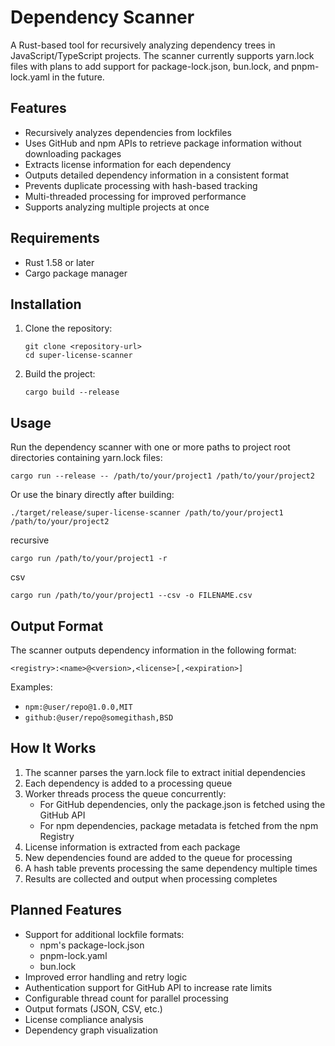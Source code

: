 # Dependency Scanner

A Rust-based tool for recursively analyzing dependency trees in JavaScript/TypeScript projects. The scanner currently supports yarn.lock files with plans to add support for package-lock.json, bun.lock, and pnpm-lock.yaml in the future.

## Features

- Recursively analyzes dependencies from lockfiles
- Uses GitHub and npm APIs to retrieve package information without downloading packages
- Extracts license information for each dependency
- Outputs detailed dependency information in a consistent format
- Prevents duplicate processing with hash-based tracking
- Multi-threaded processing for improved performance
- Supports analyzing multiple projects at once

## Requirements

- Rust 1.58 or later
- Cargo package manager

## Installation

1. Clone the repository:
   ```
   git clone <repository-url>
   cd super-license-scanner
   ```

2. Build the project:
   ```
   cargo build --release
   ```

## Usage

Run the dependency scanner with one or more paths to project root directories containing yarn.lock files:

```
cargo run --release -- /path/to/your/project1 /path/to/your/project2
```

Or use the binary directly after building:

```
./target/release/super-license-scanner /path/to/your/project1 /path/to/your/project2
```

recursive
```
cargo run /path/to/your/project1 -r
```

csv
```
cargo run /path/to/your/project1 --csv -o FILENAME.csv
```




## Output Format

The scanner outputs dependency information in the following format:

```
<registry>:<name>@<version>,<license>[,<expiration>]
```

Examples:
- `npm:@user/repo@1.0.0,MIT`
- `github:@user/repo@somegithash,BSD`

## How It Works

1. The scanner parses the yarn.lock file to extract initial dependencies
2. Each dependency is added to a processing queue
3. Worker threads process the queue concurrently:
   - For GitHub dependencies, only the package.json is fetched using the GitHub API
   - For npm dependencies, package metadata is fetched from the npm Registry
4. License information is extracted from each package
5. New dependencies found are added to the queue for processing
6. A hash table prevents processing the same dependency multiple times
7. Results are collected and output when processing completes

## Planned Features

- Support for additional lockfile formats:
  - npm's package-lock.json
  - pnpm-lock.yaml
  - bun.lock
- Improved error handling and retry logic
- Authentication support for GitHub API to increase rate limits
- Configurable thread count for parallel processing
- Output formats (JSON, CSV, etc.)
- License compliance analysis
- Dependency graph visualization
